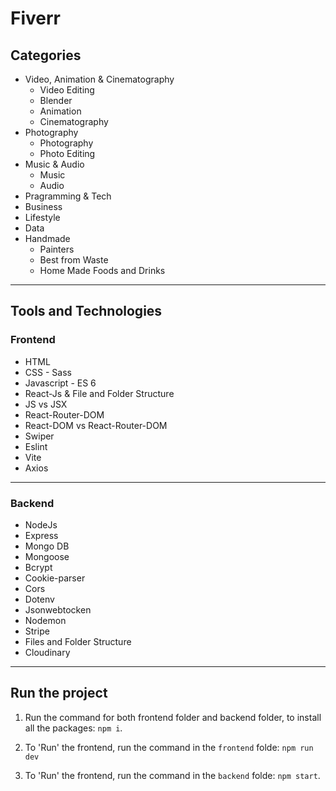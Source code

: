 # Fiverr

## Categories

- Video, Animation & Cinematography
  - Video Editing
  - Blender
  - Animation
  - Cinematography
- Photography
  - Photography
  - Photo Editing
- Music & Audio
  - Music
  - Audio
- Pragramming & Tech
- Business
- Lifestyle
- Data
- Handmade
  - Painters
  - Best from Waste
  - Home Made Foods and Drinks

<hr/>

## Tools and Technologies

### Frontend
 
- HTML
- CSS - Sass
- Javascript - ES 6
- React-Js & File and Folder Structure
- JS vs JSX
- React-Router-DOM
- React-DOM vs React-Router-DOM
- Swiper
- Eslint
- Vite
- Axios

<hr/>

### Backend

- NodeJs
- Express
- Mongo DB
- Mongoose
- Bcrypt
- Cookie-parser
- Cors
- Dotenv
- Jsonwebtocken
- Nodemon
- Stripe
- Files and Folder Structure
- Cloudinary

<hr/>

## Run the project

1. Run the command for both frontend folder and backend folder, to install all the packages: `npm i`.

2. To 'Run' the frontend, run the command in the `frontend` folde: `npm run dev`

3. To 'Run' the frontend, run the command in the `backend` folde: `npm start`.